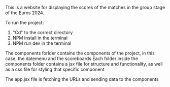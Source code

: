 This is a website for displaying the scores of the matches in the group stage of the Euros 2024.

To run the project:

1. "Cd" to the correct directory
2. NPM install in the terminal
3. NPM run dev in the terminal

The components forlder contains the components of the project, in this case, the datemenu and the scoreboards
Each folder inside the components folder contains a jsx file for structure and functionality, as well as a css file for styling that specific component

The app.jsx file is fetching the URLs and sending data to the components
